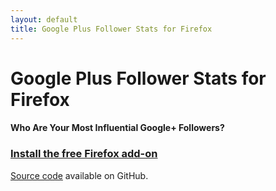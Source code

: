 ```yaml
---
layout: default
title: Google Plus Follower Stats for Firefox
---
```


# Google Plus Follower Stats for Firefox

#### Who Are Your Most Influential Google+ Followers?

### [Install the free Firefox add-on](https://addons.mozilla.org/en-US/firefox/addon/google-plus-follower-stats/) ###

[Source code](https://github.com/vannitotaro/gpfs-firefox)
available on GitHub.

<div class="g-post" data-href="https://plus.google.com/113250814961864918365/posts/Hxdhw9y9qu9"></div>

<div class="g-post" data-href="https://plus.google.com/113250814961864918365/posts/NobiVcpdpU3"></div>

